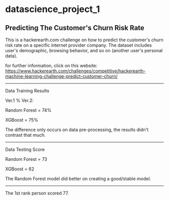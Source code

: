 # datascience_project_1
Predicting The Customer's Churn Risk Rate
--------------------
This is a hackerearth.com challenge on how to predict the customer's churn risk rate on a specific internet provider company.
The dataset includes user's demographic, browsing behavior, and so on (another user's personal data).

for further information, click on this website:
https://www.hackerearth.com/challenges/competitive/hackerearth-machine-learning-challenge-predict-customer-churn/

--------------------
Data Training Results

Ver.1 % Ver.2:

Random Forest = 74%

XGBoost = 75%

The difference only occurs on data pre-processing, the results didn't contrast that much.

--------------------
Data Testing Score

Random Forest = 73

XGBoost = 62

The Random Forest model did better on creating a good/stable model.

--------------------
The 1st rank person scored 77.
